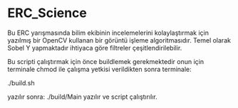 # ERC_Science

Bu ERC yarışmasında bilim ekibinin incelemelerini kolaylaştırmak için yazılmış bir OpenCV kullanan bir görüntü işleme algoritmasıdır.
Temel olarak Sobel Y yapmaktadır ihtiyaca göre filtreler çeşitlendirilebilir.

Bu scripti çalıştırmak için önce buildlemek gerekmektedir onun için terminale chmod ile çalışma yetkisi verildikten sonra terminale: 

./build.sh

yazılır sonra:
 ./build/Main yazılır ve script çalıştırılır.